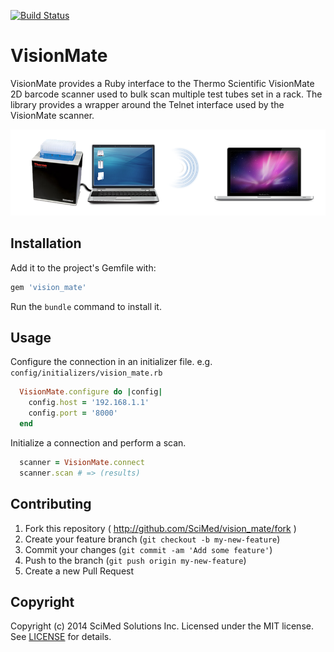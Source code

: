 [![Build Status](https://travis-ci.org/SciMed/vision_mate.png?branch=master)](https://travis-ci.org/SciMed/vision_mate)

# VisionMate

VisionMate provides a Ruby interface to the Thermo Scientific VisionMate 2D
barcode scanner used to bulk scan multiple test tubes set in a rack. The library
provides a wrapper around the Telnet interface used by the VisionMate scanner.

![Workflow Example](assets/images/vision_mate_workflow.png)

## Installation

Add it to the project's Gemfile with:

```Ruby
gem 'vision_mate'
```

Run the `bundle` command to install it.

## Usage

Configure the connection in an initializer file. e.g.
`config/initializers/vision_mate.rb`

```Ruby
  VisionMate.configure do |config|
    config.host = '192.168.1.1'
    config.port = '8000'
  end
```

Initialize a connection and perform a scan.

```Ruby
  scanner = VisionMate.connect
  scanner.scan # => (results)
```

## Contributing

1. Fork this repository ( http://github.com/SciMed/vision_mate/fork )
2. Create your feature branch (`git checkout -b my-new-feature`)
3. Commit your changes (`git commit -am 'Add some feature'`)
4. Push to the branch (`git push origin my-new-feature`)
5. Create a new Pull Request

## Copyright

Copyright (c) 2014 SciMed Solutions Inc. Licensed under the MIT license. See
[LICENSE](LICENSE.txt) for details.
